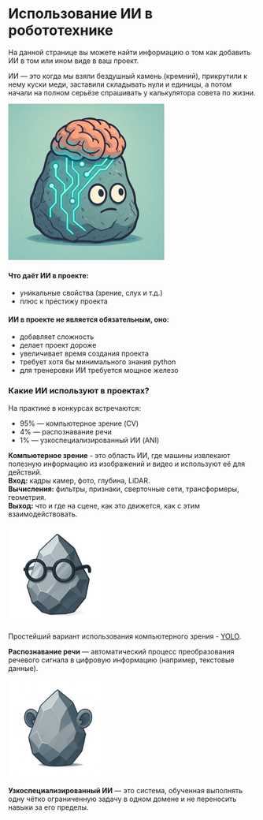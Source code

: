 # Использование ИИ в робототехнике

На данной странице вы можете найти информацию о том как добавить ИИ в том или ином виде в ваш проект.

ИИ — это когда мы взяли бездушный камень (кремний), прикрутили к нему куски меди, заставили складывать нули и единицы, а потом начали на полном серьёзе спрашивать у калькулятора совета по жизни.


![alt text](img/Picture1.png)

#### Что даёт ИИ в проекте:
- уникальные свойства (зрение, слух и т.д.)
- плюс к престижу проекта 


#### ИИ в проекте **не является** обязательным, оно:  
- добавляет сложность
- делает проект дороже
- увеличивает время создания проекта
- требует хотя бы минимального знания python
- для тренеровки ИИ требуется мощное железо

### Какие ИИ используют в проектах?
На практике в конкурсах встречаются: 
- 95% — компьютерное зрение (CV)
- 4% — распознавание речи
- 1% — узкоспециализированный ИИ (ANI)

**Компьютерное зрение** - это область ИИ, где машины извлекают полезную информацию из изображений и видео и используют её для действий.  
**Вход:** кадры камер, фото, глубина, LiDAR.  
**Вычисления:** фильтры, признаки, сверточные сети, трансформеры, геометрия. 	
**Выход:** что и где на сцене, как это движется, как с этим взаимодействовать.

<img src="img/img_5.png" alt="desc" width="200">  

Простейший вариант использования компьютерного зрения - [YOLO](yolo.md).

**Распознавание речи** — автоматический процесс преобразования речевого сигнала в цифровую информацию (например, текстовые данные). 

<img src="img/img_15.png" alt="desc" width="200">  

**Узкоспециализированный ИИ** — это система, обученная выполнять одну чётко ограниченную задачу в одном домене и не переносить навыки за его пределы.